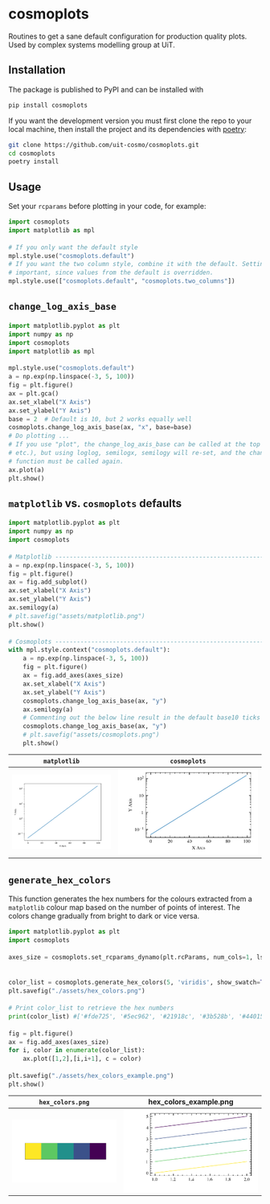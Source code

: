 # cosmoplots

Routines to get a sane default configuration for production quality plots. Used by complex systems modelling group at UiT.

## Installation

The package is published to PyPI and can be installed with

```sh
pip install cosmoplots
```

If you want the development version you must first clone the repo to your local machine,
then install the project and its dependencies with [poetry]:

```sh
git clone https://github.com/uit-cosmo/cosmoplots.git
cd cosmoplots
poetry install
```

## Usage

Set your `rcparams` before plotting in your code, for example:

```python
import cosmoplots
import matplotlib as mpl

# If you only want the default style
mpl.style.use("cosmoplots.default")
# If you want the two column style, combine it with the default. Setting it after is
# important, since values from the default is overridden.
mpl.style.use(["cosmoplots.default", "cosmoplots.two_columns"])
```

## `change_log_axis_base`

```python
import matplotlib.pyplot as plt
import numpy as np
import cosmoplots
import matplotlib as mpl

mpl.style.use("cosmoplots.default")
a = np.exp(np.linspace(-3, 5, 100))
fig = plt.figure()
ax = plt.gca()
ax.set_xlabel("X Axis")
ax.set_ylabel("Y Axis")
base = 2  # Default is 10, but 2 works equally well
cosmoplots.change_log_axis_base(ax, "x", base=base)
# Do plotting ...
# If you use "plot", the change_log_axis_base can be called at the top (along with add_axes
# etc.), but using loglog, semilogx, semilogy will re-set, and the change_log_axis_base
# function must be called again.
ax.plot(a)
plt.show()
```

## `matplotlib` vs. `cosmoplots` defaults

```python
import matplotlib.pyplot as plt
import numpy as np
import cosmoplots

# Matplotlib ------------------------------------------------------------------------- #
a = np.exp(np.linspace(-3, 5, 100))
fig = plt.figure()
ax = fig.add_subplot()
ax.set_xlabel("X Axis")
ax.set_ylabel("Y Axis")
ax.semilogy(a)
# plt.savefig("assets/matplotlib.png")
plt.show()

# Cosmoplots ------------------------------------------------------------------------- #
with mpl.style.context("cosmoplots.default"):
    a = np.exp(np.linspace(-3, 5, 100))
    fig = plt.figure()
    ax = fig.add_axes(axes_size)
    ax.set_xlabel("X Axis")
    ax.set_ylabel("Y Axis")
    cosmoplots.change_log_axis_base(ax, "y")
    ax.semilogy(a)
    # Commenting out the below line result in the default base10 ticks
    cosmoplots.change_log_axis_base(ax, "y")
    # plt.savefig("assets/cosmoplots.png")
    plt.show()
```

| `matplotlib` | `cosmoplots` |
| :--------: | :--------: |
| ![matplotlib](./assets/matplotlib.png) | ![cosmoplots](./assets/cosmoplots.png) |

<!-- Links -->
[poetry]: https://python-poetry.org


## `generate_hex_colors`

This function generates the hex numbers for the colours extracted from a `matplotlib` colour map based on the number of points of interest.
The colors change gradually from bright to dark or vice versa.
```python
import matplotlib.pyplot as plt
import cosmoplots

axes_size = cosmoplots.set_rcparams_dynamo(plt.rcParams, num_cols=1, ls="thin")


color_list = cosmoplots.generate_hex_colors(5, 'viridis', show_swatch=True, ascending=True)
plt.savefig("./assets/hex_colors.png")

# Print color_list to retrieve the hex numbers
print(color_list) #['#fde725', '#5ec962', '#21918c', '#3b528b', '#440154']

fig = plt.figure()
ax = fig.add_axes(axes_size)
for i, color in enumerate(color_list):
    ax.plot([1,2],[i,i+1], c = color)

plt.savefig("./assets/hex_colors_example.png")
plt.show()
```
| `hex_colors.png` | hex_colors_example.png |
| :--------: | :--------: | 
| ![colors](./assets/hex_colors.png) | ![colors](./assets/hex_colors_example.png) |
